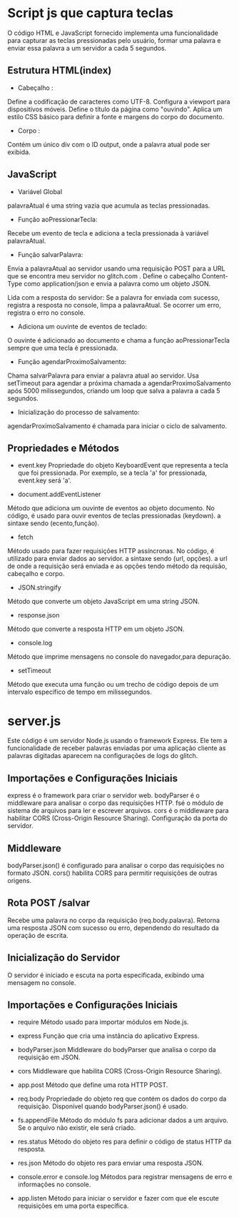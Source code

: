 # Script js que captura teclas 

O código HTML e JavaScript fornecido implementa uma funcionalidade para capturar as teclas pressionadas pelo usuário,
formar uma palavra e enviar essa palavra a um servidor a cada 5 segundos. 

## Estrutura HTML(index)
- Cabeçalho :

Define a codificação de caracteres como UTF-8.
Configura a viewport para dispositivos móveis.
Define o título da página como "ouvindo".
Aplica um estilo CSS básico para definir a fonte e margens do corpo do documento.

- Corpo :

Contém um único div com o ID output, onde a palavra atual pode ser exibida.

## JavaScript
- Variável Global

palavraAtual é uma string vazia que acumula as teclas pressionadas.
- Função aoPressionarTecla:

Recebe um evento de tecla e adiciona a tecla pressionada à variável palavraAtual.

- Função salvarPalavra:

Envia a palavraAtual ao servidor usando uma requisição POST para a URL que se encontra meu servidor no glitch.com .
Define o cabeçalho Content-Type como application/json e envia a palavra como um objeto JSON.

Lida com a resposta do servidor:
Se a palavra for enviada com sucesso, registra a resposta no console, limpa a palavraAtual.
Se ocorrer um erro, registra o erro no console.
- Adiciona um ouvinte de eventos de teclado:

O ouvinte é adicionado ao documento e chama a função aoPressionarTecla sempre que uma tecla é pressionada.
- Função agendarProximoSalvamento:

Chama salvarPalavra para enviar a palavra atual ao servidor.
Usa setTimeout para agendar a próxima chamada a agendarProximoSalvamento após 5000 milissegundos,
criando um loop que salva a palavra a cada 5 segundos.
- Inicialização do processo de salvamento:

agendarProximoSalvamento é chamada para iniciar o ciclo de salvamento.

## Propriedades e Métodos

- event.key
Propriedade do objeto KeyboardEvent que representa a tecla que foi pressionada. 
Por exemplo, se a tecla 'a' for pressionada, event.key será 'a'.

- document.addEventListener

Método que adiciona um ouvinte de eventos ao objeto documento.
No código, é usado para ouvir eventos de teclas pressionadas (keydown).
a sintaxe sendo (ecento,função).

- fetch

Método usado para fazer requisições HTTP assíncronas. No código, é utilizado para enviar dados ao servidor.
a sintaxe sendo (url, opções). a url de onde a requisição será enviada e as opções tendo método da requisão,
cabeçalho e corpo.

- JSON.stringify

Método que converte um objeto JavaScript em uma string JSON.

- response.json

Método que converte a resposta HTTP em um objeto JSON.

- console.log

Método que imprime mensagens no console do navegador,para depuração.

- setTimeout

Método que executa uma função ou um trecho de código depois de um intervalo específico de tempo em milissegundos.


# server.js

Este código é um servidor Node.js usando o framework Express. Ele tem a funcionalidade de receber palavras enviadas por uma aplicação cliente as palavras digitadas aparecem na configurações de logs do glitch. 

## Importações e Configurações Iniciais

express é o framework para criar o servidor web.
bodyParser é o middleware para analisar o corpo das requisições HTTP.
fsé o módulo de sistema de arquivos para ler e escrever arquivos.
cors é o middleware para habilitar CORS (Cross-Origin Resource Sharing).
Configuração da porta do servidor.
## Middleware

bodyParser.json() é configurado para analisar o corpo das requisições no formato JSON.
cors() habilita CORS para permitir requisições de outras origens.
## Rota POST /salvar

Recebe uma palavra no corpo da requisição (req.body.palavra).
Retorna uma resposta JSON com sucesso ou erro, dependendo do resultado da operação de escrita.
## Inicialização do Servidor

O servidor é iniciado e escuta na porta especificada, exibindo uma mensagem no console.

## Importações e Configurações Iniciais

- require
Método usado para importar módulos em Node.js.

- express
Função que cria uma instância do aplicativo Express.

- bodyParser.json
Middleware do bodyParser que analisa o corpo da requisição em JSON.

- cors
Middleware que habilita CORS (Cross-Origin Resource Sharing).

- app.post
Método que define uma rota HTTP POST.

- req.body
Propriedade do objeto req que contém os dados do corpo da requisição. 
Disponível quando bodyParser.json() é usado.

- fs.appendFile
Método do módulo fs para adicionar dados a um arquivo. Se o arquivo não existir, ele será criado.

- res.status
Método do objeto res para definir o código de status HTTP da resposta.

- res.json
Método do objeto res para enviar uma resposta JSON.

- console.error e console.log
Métodos para registrar mensagens de erro e informações no console.

- app.listen
Método para iniciar o servidor e fazer com que ele escute requisições em uma porta específica.
